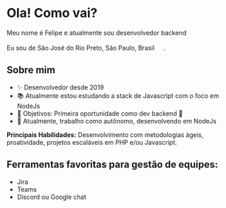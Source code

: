 <h1>Ola! Como vai?</h1>

<p>Meu nome é Felipe e atualmente sou desenvolvedor backend</p>
<p>Eu sou de São José do Rio Preto, São Paulo, Brasil <img src="https://cdn-icons-png.flaticon.com/128/197/197386.png" width="17" />.</p>

## Sobre mim
- ✨ Desenvolvedor desde 2019
- 📚 Atualmente estou estudando a stack de Javascript com o foco em NodeJs
- 🎯 Objetivos: Primeira oportunidade como dev backend 🚀
- 💼 Atualmente, trabalho como autônomo, desenvolvendo em NodeJs

<p><b>Principais Habilidades:</b> Desenvolvimento com metodologias ágeis, proatividade, projetos escaláveis ​​em PHP e/ou Javascript.</p>

## Ferramentas favoritas para gestão de equipes:
- Jira 
- Teams
- Discord ou Google chat
